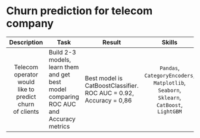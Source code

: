 # Churn prediction for telecom company

| Description | Task | Result | Skills |
| :----:|  ---- |  ---- |  :----: |
| Telecom operator would<br/> like to predict churn<br/> of clients | Build 2-3 models, learn them<br/> and get best model<br/> comparing ROC AUC and<br/> Accuracy metrics | Best model is CatBoostClassifier.<br/> ROC AUC = 0.92, Accuracy = 0,86 | `Pandas`, `СategoryEncoders`,<br/> `Matplotlib`, `Seaborn`,<br/> `Sklearn`, `CatBoost`, `LightGBM`

